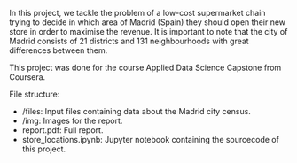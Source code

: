 In this project, we tackle the problem of a low-cost supermarket chain trying to decide in which area of Madrid (Spain) they should open their new store in order to maximise the revenue. It is important to note that the city of Madrid consists of 21 districts and 131 neighbourhoods with great differences between them.

This project was done for the course Applied Data Science Capstone from Coursera.

File structure:
- /files: Input files containing data about the Madrid city census.
- /img: Images for the report.
- report.pdf: Full report.
- store_locations.ipynb: Jupyter notebook containing the sourcecode of this project.
